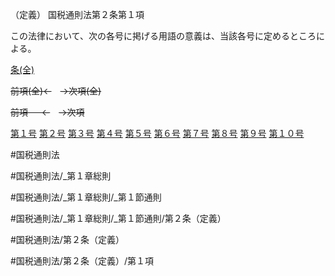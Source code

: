 （定義）
国税通則法第２条第１項

この法律において、次の各号に掲げる用語の意義は、当該各号に定めるところによる。

[条(全)](国税通則法＿＿＿＿＿第２条_.md)

~~前項(全)←~~　~~→次項(全)~~

~~前項 　 ←~~　~~→次項~~

[第１号](国税通則法＿＿＿＿＿第２条第１項第１号.md)  [第２号](国税通則法＿＿＿＿＿第２条第１項第２号.md)  [第３号](国税通則法＿＿＿＿＿第２条第１項第３号.md)  [第４号](国税通則法＿＿＿＿＿第２条第１項第４号.md)  [第５号](国税通則法＿＿＿＿＿第２条第１項第５号.md)  [第６号](国税通則法＿＿＿＿＿第２条第１項第６号.md)  [第７号](国税通則法＿＿＿＿＿第２条第１項第７号.md)  [第８号](国税通則法＿＿＿＿＿第２条第１項第８号.md)  [第９号](国税通則法＿＿＿＿＿第２条第１項第９号.md)  [第１０号](国税通則法＿＿＿＿＿第２条第１項第１０号.md)  

#国税通則法

#国税通則法/_第１章総則

#国税通則法/_第１章総則/_第１節通則

#国税通則法/_第１章総則/_第１節通則/第２条（定義）

#国税通則法/第２条（定義）

#国税通則法/第２条（定義）/第１項

